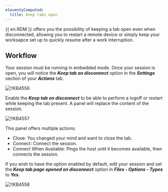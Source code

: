 ```yaml
---
eleventyComputed:
  title: Keep tabs open
---
```

{{ en.RDM }} offers you the possibility of keeping a tab open even when disconnected, allowing you to restart a remote device or simply keep your worksapce set up to quickly resume after a work interruption.

## Workflow

Your session must be running in embedded mode. Once your session is open, you will notice the ***Keep tab on disconnect*** option in the ***Settings*** section of your ***Actions*** tab.  

![!!KB4556](https://webdevolutions.azureedge.net/docs/en/kb/KB4556.png)  

Enable the ***Keep tab on disconnect*** to be able to perform a logoff or restart while keeping the tab present. A panel will replace the content of the session.  

![!!KB4557](https://webdevolutions.azureedge.net/docs/en/kb/KB4557.png)  

This panel offers multiple actions:  

* Close: You changed your mind and want to close the tab.
* Connect: Connect the session.
* Connect When Available: Pings the host until it becomes available, then connects the session.  

If you wish to have the option enabled by default, edit your session and set the ***Keep tab page opened on disconnect*** option in ***Files - Options - Types*** to ***Yes***.  

![!!KB4558](https://webdevolutions.azureedge.net/docs/en/kb/KB4558.png)

